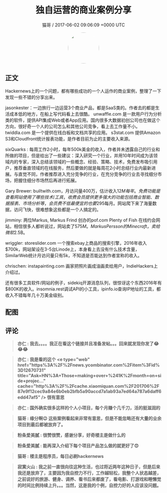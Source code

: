 <h1 align="center">独自运营的商业案例分享</h1>
<p align="center">
    <a>猫哥 / 2017-06-02 09:06:09 &#43;0000 UTC</a>
</p>

<div align="center">
    <img src="https://images.zsxq.com/FgagI9bwazZcrzGGZOzjX0b0jYeF?e=1590940799&amp;token=kIxbL07-8jAj8w1n4s9zv64FuZZNEATmlU_Vm6zD:ZmgO3Stcp1P31mt-sOrzqJZcjik=" width="100" height="100" style="border:1px solid;border-radius:50%; color:#ffffff"/>
</div>

## 正文

<div>


Hackernews上的一个问题，都有哪些成功的一个人运作的商业案例，整理了一下发现一些不错的分享出来。

jasonkester：一边旅行一边运营3个商业产品，都是SaaS类的。作者去的都是生活成本低的地方，在船上写代码看上去很酷。
unwaffle.com 是一款用户行为分析类的软件，提供API集成Web或者App应用。国内很多大数据初创公司也在做这个方向，很好奇一个人的公司怎么和其他公司竞争，看上去工作量不小。
twiddla.com 是一个提供在线白板和文档共享的应用。
s3stat.com 提供Amazon S3和Cloudfront统计报表功能，是作者目前为止的主要收入来源。

sixQuarks : 每周工作2小时，每年500k美金的收入，作者并未透露自己的行业和所做的项目，但是给出了一些建议：深入研究一个行业，并用10年时间成为该领域内的专家，深入总结该领域的一些概念、经验、策略、技术，免费发布吸引用户，推荐垂直领域的在线服务，然后要做的就是每周花2小时总结行业内最新进展。与直觉不同，作者推荐进入充分竞争的行业，在充分竞争的行业去寻找细分市场，把握住细分市场然后再进行拓展。

Gary Brewer: builtwith.com，月访问量400万，估计收入$12M每年。免费功能是查看网站使用了哪些技术/工具，收费会员提供更多强大的功能包括商业智能、数据报表、市场分析等，会员费不低最便宜的也要$295每月。网站爬下来了海量数据，访问飞快，很难想象这些都是一个人搞定的。

jimminy: 两位Markus, Markus Frind 创办的pof.com Plenty of Fish 在线约会网站，相信很多人都听说过，网站卖了$575M。Markus Persson的Minecraft，卖给微软$2.5B。

wriggler: storeslider.com 一个搜索ebay上商品的搜索引擎，2016年收入$700k，网站架设在3-5台Linode上，本身看上去没有什么技术含量，SimilarWeb统计月访问量只有5k，不知道是否能达到作者宣称的收入。

chrischen: instapainting.com 画家把照片画成油画卖给用户，IndieHackers上介绍过。

还有很多工具软件/网站的例子，sidekiq开源消息队列，很惊讶这个东西2016年有$800K的收入。insomnia.rest调试API的小工具，ipinfo.io查询IP地址的工具，都收入不错每年几十万美金级别。
</div>

## 配图
<div class="image" align="center">

</div>

## 评论

<div align="left">
<div>

<blockquote >
<span> <strong>亦仁 : 我去。。。。我正在看这个链接并且准备发帖。。。回来就发现你发了😂😂😂 </strong></span>
</blockquote>

<blockquote >
<span> <strong>亦仁 : 我是看的这个  &lt;e type=&#34;web&#34; href=&#34;https%3A%2F%2Fnews.ycombinator.com%2Fitem%3Fid%3D12670731&#34; title=&#34;Ask&#43;HN%3A&#43;Those&#43;making&#43;over&#43;%241K%2Fmonth&#43;on&#43;side&#43;projec...&#34; cache=&#34;http%3A%2F%2Fcache.xiaomiquan.com%2F201706%2F87e9f12cec9a84e6b0eb2bfb5a90accd7a1ab93a7ed64a787a6daff6edd47af5&#34; /&gt; 很有意思 </strong></span>
</blockquote>

<blockquote >
<span> <strong>亦仁 : 国外确实很多这样的个人小项目，每个月赚个几千刀，活的挺滋润的 </strong></span>
</blockquote>

<blockquote >
<span> <strong>猫哥 : 缘分啊😉 这些案例看起来非常有意思，但是不能忽略还有大量的业余项目到最后都被放弃了。 </strong></span>
</blockquote>

<blockquote >
<span> <strong>粉条爱美腻 : 很赞很赞，感谢分享，好奇楼主是做什么的 </strong></span>
</blockquote>

<blockquote >
<span> <strong>粉条爱美腻 : 能再深入介绍下每个项目产品怎么做的就更好了😍 </strong></span>
</blockquote>

<blockquote >
<span> <strong>猫哥 : 楼主是程序员，每日必刷hackernews </strong></span>
</blockquote>

<blockquote >
<span> <strong>寂寞火山 : 我之前一直很向往这种生活，也过将近两年这种日子，但是后来我还是放弃了，主要因为我自控力不行，工作越轻松，我整个人状态越差，之前说好的旅游、健身、调养、看书后来都废了，看电影、打游戏和睡懒觉的时间比例持续上升。。。当然，这是我的个例，自控力好的人应该没问题。 </strong></span>
</blockquote>

</div>
</div>